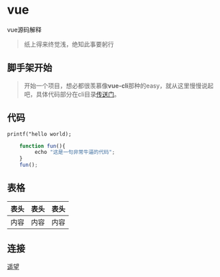 # vue
vue源码解释
> 纸上得来终觉浅，绝知此事要躬行

## 脚手架开始
> 开始一个项目，想必都很羡慕像**vue-cli**那种的easy，就从这里慢慢说起吧，具体代码部分在cli目录[传送门](www.baidu.com)。

## 代码
`printf("hello world);`

```js
    function fun(){
         echo "这是一句非常牛逼的代码";
    }
    fun();
```
## 表格
表头|表头|表头
:--:|:--:|:--:
内容|内容|内容
## 连接
[遥望](http://www.aixinjueluochunbao.top)
